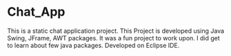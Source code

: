 # Chat_App
This is a static chat application project.
This Project is developed using Java Swing, JFrame, AWT packages.
It was a fun project to work upon. I did get to learn about few java packages.
Developed on Eclipse IDE.
